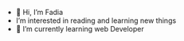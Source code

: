 - 👋 Hi, I’m Fadia
-    I’m interested in reading and learning new things
- 🌱 I’m currently learning web Developer



